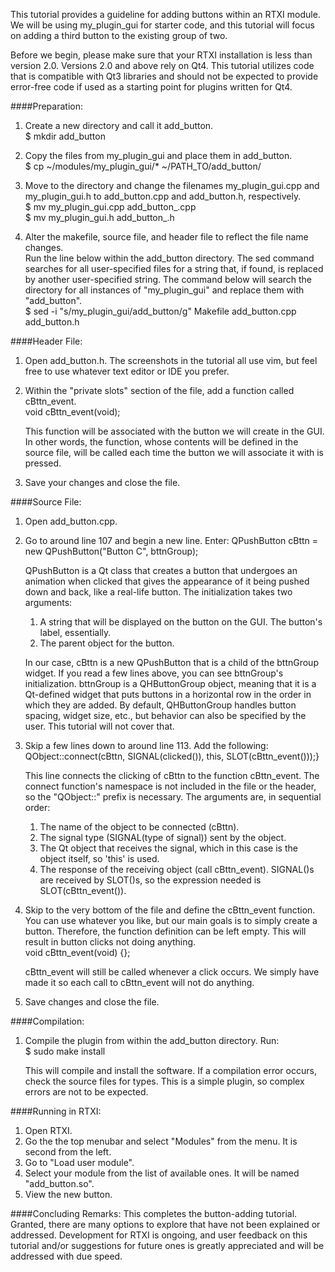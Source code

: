 This tutorial provides a guideline for adding buttons within an RTXI module. We will be using my_plugin_gui for starter code, and this tutorial will focus on adding a third button to the existing group of two.

Before we begin, please make sure that your RTXI installation is less than version 2.0. Versions 2.0 and above rely on Qt4. This tutorial utilizes code that is compatible with Qt3 libraries and should not be expected to provide error-free code if used as a starting point for plugins written for Qt4. 

####Preparation:
1. Create a new directory and call it add_button.  
   $ mkdir add_button

2. Copy the files from my_plugin_gui and place them in add_button.  
   $ cp ~/modules/my_plugin_gui/* ~/PATH_TO/add_button/

3. Move to the directory and change the filenames my_plugin_gui.cpp and my_plugin_gui.h to add_button.cpp and add_button.h, respectively.  
   $ mv my_plugin_gui.cpp add_button_.cpp  
   $ mv my_plugin_gui.h add_button_.h  

4. Alter the makefile, source file, and header file to reflect the file name changes.  
   Run the line below within the add\_button directory. The sed command searches for all user-specified files for a string that, if found, is replaced by another user-specified string. The command below will search the directory for all instances of "my_plugin_gui" and replace them with "add_button".  
   $ sed -i "s/my_plugin_gui/add_button/g" Makefile add_button.cpp add_button.h  

####Header File:
1. Open add_button.h. The screenshots in the tutorial all use vim, but feel free to use whatever text editor or IDE you prefer.  

2. Within the "private slots" section of the file, add a function called cBttn_event.  
   void cBttn_event(void);  

   This function will be associated with the button we will create in the GUI. In other words, the function, whose contents will be defined in the source file, will be called each time the button we will associate it with is pressed.

3. Save your changes and close the file.

####Source File:
1. Open add_button.cpp.

2. Go to around line 107 and begin a new line. Enter:
   QPushButton cBttn = new QPushButton("Button C", bttnGroup);  

   QPushButton is a Qt class that creates a button that undergoes an animation when clicked that gives the appearance of it being pushed down and back, like a real-life button. The initialization takes two arguments:  
   1. A string that will be displayed on the button on the GUI. The button's label, essentially.  
   2. The parent object for the button.  

   In our case, cBttn is a new QPushButton that is a child of the bttnGroup widget. If you read a few lines above, you can see bttnGroup's initialization. bttnGroup is a QHButtonGroup object, meaning that it is a Qt-defined widget that puts buttons in a horizontal row in the order in which they are added. By default, QHButtonGroup handles button spacing, widget size, etc., but behavior can also be specified by the user. This tutorial will not cover that. 

3. Skip a few lines down to around line 113. Add the following:  
   QObject::connect(cBttn, SIGNAL(clicked()), this, SLOT(cBttn_event()));}

   This line connects the clicking of cBttn to the function cBttn_event. The connect function's namespace is not included in the file or the header, so the "QObject::" prefix is necessary. The arguments are, in sequential order:
   1. The name of the object to be connected (cBttn).  
   2. The signal type (SIGNAL(type of signal)) sent by the object.  
   3. The Qt object that receives the signal, which in this case is the object itself, so 'this' is used.  
   4. The response of the receiving object (call cBttn_event). SIGNAL()s are received by SLOT()s, so the expression needed is SLOT(cBttn_event()).  

4. Skip to the very bottom of the file and define the cBttn_event function. You can use whatever you like, but our main goals is to simply create a button. Therefore, the function definition can be left empty. This will result in button clicks not doing anything.  
   void cBttn_event(void) {};  
   
   cBttn_event will still be called whenever a click occurs. We simply have made it so each call to cBttn_event will not do anything.  

5. Save changes and close the file.  

####Compilation: 
1. Compile the plugin from within the add_button directory. Run:  
   $ sudo make install
   
   This will compile and install the software. If a compilation error occurs, check the source files for types. This is a simple plugin, so complex errors are not to be expected.  

####Running in RTXI:
1. Open RTXI.  
2. Go the the top menubar and select "Modules" from the menu. It is second from the left. 
3. Go to "Load user module".  
4. Select your module from the list of available ones. It will be named "add_button.so".
5. View the new button.

####Concluding Remarks:
This completes the button-adding tutorial. Granted, there are many options to explore that have not been explained or addressed. Development for RTXI is ongoing, and user feedback on this tutorial and/or suggestions for future ones is greatly appreciated and will be addressed with due speed.